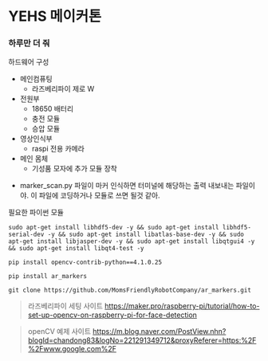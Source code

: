 # YEHS 메이커톤
### 하루만 더 줘

하드웨어 구성

- 메인컴퓨팅
    - 라즈베리파이 제로 W
- 전원부
    - 18650 배터리
    - 충전 모듈
    - 승압 모듈
- 영상인식부
    - raspi 전용 카메라
- 메인 몸체
    - 기성품 모자에 추가 모듈 장착

* marker_scan.py 파일이 마커 인식하면 터미널에 해당하는 출력 내보내는 파일이야. 이 파일에 코딩하거나 모듈로 쓰면 될것 같아.


필요한 파이썬 모듈

```
sudo apt-get install libhdf5-dev -y && sudo apt-get install libhdf5-serial-dev -y && sudo apt-get install libatlas-base-dev -y && sudo apt-get install libjasper-dev -y && sudo apt-get install libqtgui4 -y && sudo apt-get install libqt4-test -y
```
```
pip install opencv-contrib-python==4.1.0.25
```
```
pip install ar_markers
```
```
git clone https://github.com/MomsFriendlyRobotCompany/ar_markers.git
```

> 라즈베리파이 세팅 사이트
 https://maker.pro/raspberry-pi/tutorial/how-to-set-up-opencv-on-raspberry-pi-for-face-detection
 
> openCV 예제 사이트
https://m.blog.naver.com/PostView.nhn?blogId=chandong83&logNo=221291349712&proxyReferer=https:%2F%2Fwww.google.com%2F
